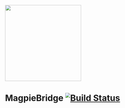 <img src="https://github.com/MagpieBridge/MagpieBridge/blob/master/doc/magpieBridge.png" width="250">

# MagpieBridge [![Build Status](https://travis-ci.com/MagpieBridge/MagpieBridge.svg?branch=master)](https://travis-ci.com/MagpieBridge/MagpieBridge)
